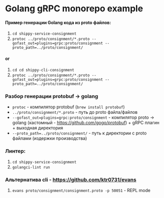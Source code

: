 # Golang gRPC monorepo example



#### Пример генерации Golang кода из proto файлов:
1) `cd shippy-service-consignment`
2) `protoc ../proto/consignment/*.proto --gofast_out=plugins=grpc:proto/consignment --proto_path=../proto/consignment/`

#### or
1) `cd cd shippy-cli-consignment`
2) `protoc ../proto/consignment/*.proto --gofast_out=plugins=grpc:proto/consignment --proto_path=../proto/consignment/`

### Разбор генерации protobuf -> golang

+ `protoc` - компилятор protobuf (`brew install protobuf`)
+ `../proto/consignment/*.proto` - путь до proto файла/файлов
+ `--gofast_out=plugins=grpc:proto/consignment` - компилятор proto -> golang (кастомный - https://github.com/gogo/protobuf) + gRPC плагин + выходная директория
+ `--proto_path=../proto/consignment/` - путь к директории с proto файлами (издержки производства)

### Линтер:
1) `cd shippy-service-consignment`
2) `golangci-lint run`


### Альтернатива cli - https://github.com/ktr0731/evans
1) `evans proto/consignment/consignment.proto -p 50051` - REPL mode
